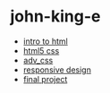 # john-king-e
<ul>
    <li><a href="into_to_html/index.html" target="_blank">intro to html</a></li>
    <li><a href="intro5_intro_css/index.html" target="_blank">html5 css</a></li>
    <li><a href="adv_css/index.html" target="_blank">adv_css</a></li>
    <li><a href="responsive/index.html" target="_blank">responsive design </a></li>
    <li><a href="finalProject/index.html" target="_blank">final project </a></li>
</ul>